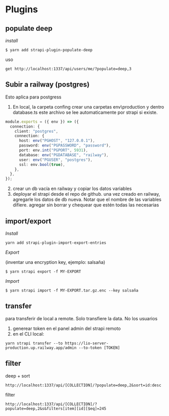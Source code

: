 # Plugins

## populate deep

_install_

```
$ yarn add strapi-plugin-populate-deep
```

uso

```
get http://localhost:1337/api/users/me/?populate=deep,3
```


## Subir a railway (postgres)

Esto aplica para postgress
1. En local, la carpeta confing crear una carpetas env\production y dentro database.ts
este archivo se lee automaticamente por strapi si existe.

```env/production/database.ts
module.exports = ({ env }) => ({
  connection: {
    client: "postgres",
    connection: {
      host: env("PGHOST", "127.0.0.1"),
      password: env("PGPASSWORD", "password"),
      port: env.int("PGPORT", 5931),
      database: env("PGDATABASE", "railway"),
      user: env("PGUSER", "postgres"),
      ssl: env.bool(true),
    },
  },
});

```
   
2. crear un db vacía en railway y copiar los datos variables
3. deployar el strapi desde el repo de github. una vez creado en railway, agregarle los datos de db nueva. Notar que el nombre de las variables difiere. agregar sin borrar y chequear que estén todas las necesarias
   


## import/export

_Install_

```
yarn add strapi-plugin-import-export-entries
```

_Export_

(inventar una encryption key, ejemplo: salsaña)

```
$ yarn strapi export -f MY-EXPORT
```

_Import_

```
$ yarn strapi import -f MY-EXPORT.tar.gz.enc --key salsaña
```


## transfer
para transferir de local a remote. Solo transfiere la data. No los usuarios
1. generear token en el panel admin del strapi remoto
2. en el CLI local:

```
yarn strapi transfer --to https://lio-server-production.up.railway.app/admin --to-token [TOKEN]
```
   

## filter

deep + sort

```
http://localhost:1337/api/[COLLECTION]/?populate=deep,2&sort=id:desc
```

filter

```
http://localhost:1337/api/[COLLECTION]/?populate=deep,2&s&filters[item][id][$eq]=245
```
